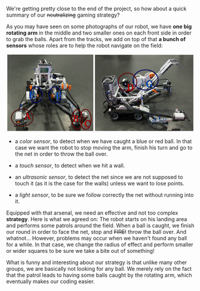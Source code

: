 We're getting pretty close to the end of the project, so how about a quick summary of our <del>neutralizing</del> gaming strategy?

As you may have seen on some photographs of our robot, we have **one big rotating arm** in the middle and two smaller ones on each front side in order to grab the balls.
Apart from the tracks, we add on top of that **a bunch of sensors** whose roles are to help the robot navigate on the field:

![Robert fully equipped for battle](/static/img/architecture.jpg)


* a *color sensor*, to detect when we have caught a blue or red ball. In that case we want the robot to stop moving the arm, finish his turn and go to the net in order to throw the ball over.

* a *touch sensor*, to detect when we hit a wall.

* an *ultrasonic sensor*, to detect the net since we are not supposed to touch it (as it is the case for the walls) unless we want to lose points.

* a *light sensor*, to be sure we follow correctly the net without running into it.


Equipped with that arsenal, we need an effective and not too complex **strategy**. Here is what we agreed on:
The robot starts on his landing area and performs some patrols around the field. When a ball is caught, we finish our round in order to face the net, stop and <del>FIRE!</del> throw the ball over. And whatnot...
However, problems may occur when we haven't found any ball for a while. In that case, we change the radius of effect and perform smaller or wider squares to be sure we take a bite out of something!

What is funny and interesting about our strategy is that unlike many other groups, we are basically not looking for any ball. We merely rely on the fact that the patrol leads to having some balls caught by the rotating arm, which eventually makes our coding easier.


